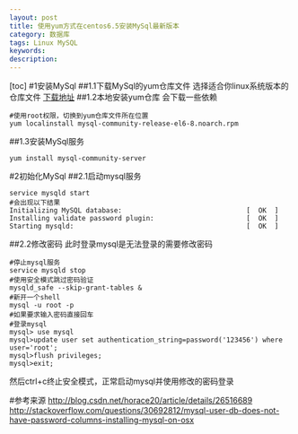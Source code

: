 ```yaml
---
layout: post
title: 使用yum方式在centos6.5安装MySql最新版本
category: 数据库
tags: Linux MySQL
keywords: 
description: 
---
```


[toc]
#1安装MySql
##1.1下载MySql的yum仓库文件
选择适合你linux系统版本的仓库文件
[下载地址](http://dev.mysql.com/downloads/repo/yum/)
##1.2本地安装yum仓库
会下载一些依赖
```shell
#使用root权限，切换到yum仓库文件所在位置
yum localinstall mysql-community-release-el6-8.noarch.rpm
```
##1.3安装MySql服务
```shell
yum install mysql-community-server
```
#2初始化MySql
##2.1启动mysql服务
```shell
service mysqld start
#会出现以下结果
Initializing MySQL database:                               [  OK  ]
Installing validate password plugin:                       [  OK  ]
Starting mysqld:                                           [  OK  ]
```
##2.2修改密码
此时登录mysql是无法登录的需要修改密码
```shell
#停止mysql服务
service mysqld stop
#使用安全模式跳过密码验证
mysqld_safe --skip-grant-tables &
#新开一个shell
mysql -u root -p
#如果要求输入密码直接回车
#登录mysql
mysql> use mysql
mysql>update user set authentication_string=password('123456') where user='root';
mysql>flush privileges;
mysql>exit;
```
然后ctrl+c终止安全模式，正常启动mysql并使用修改的密码登录

#参考来源
http://blog.csdn.net/horace20/article/details/26516689
http://stackoverflow.com/questions/30692812/mysql-user-db-does-not-have-password-columns-installing-mysql-on-osx